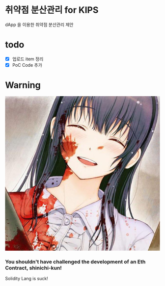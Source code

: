 # 취약점 분산관리 for KIPS
dApp 을 이용한 취약점 분산관리 제안

# todo
- [x] 업로드 item 정리
- [x] PoC Code 추가

# Warning
![sone](/test/img/git_owner_char.jpg)

### **You shouldn't have challenged the development of an Eth Contract, shinichi-kun!**

Solidity Lang is suck! 
